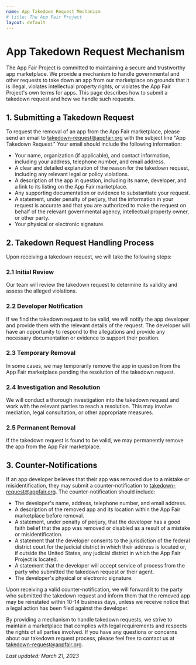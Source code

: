 ```yaml
---
name: App Takedown Request Mechanism
# title: The App Fair Project
layout: default
---
```


# App Takedown Request Mechanism

The App Fair Project is committed to maintaining a secure and trustworthy app marketplace. We provide a mechanism to handle governmental and other requests to take down an app from our marketplace on grounds that it is illegal, violates intellectual property rights, or violates the App Fair Project's own terms for apps. This page describes how to submit a takedown request and how we handle such requests.

## 1. Submitting a Takedown Request

To request the removal of an app from the App Fair marketplace, please send an email to [takedown-request@appfair.org](mailto:takedown-request@appfair.org) with the subject line "App Takedown Request." Your email should include the following information:

- Your name, organization (if applicable), and contact information, including your address, telephone number, and email address.
- A clear and detailed explanation of the reason for the takedown request, including any relevant legal or policy violations.
- A description of the app in question, including its name, developer, and a link to its listing on the App Fair marketplace.
- Any supporting documentation or evidence to substantiate your request.
- A statement, under penalty of perjury, that the information in your request is accurate and that you are authorized to make the request on behalf of the relevant governmental agency, intellectual property owner, or other party.
- Your physical or electronic signature.

## 2. Takedown Request Handling Process

Upon receiving a takedown request, we will take the following steps:

### 2.1 Initial Review

Our team will review the takedown request to determine its validity and assess the alleged violations.

### 2.2 Developer Notification

If we find the takedown request to be valid, we will notify the app developer and provide them with the relevant details of the request. The developer will have an opportunity to respond to the allegations and provide any necessary documentation or evidence to support their position.

### 2.3 Temporary Removal

In some cases, we may temporarily remove the app in question from the App Fair marketplace pending the resolution of the takedown request.

### 2.4 Investigation and Resolution

We will conduct a thorough investigation into the takedown request and work with the relevant parties to reach a resolution. This may involve mediation, legal consultation, or other appropriate measures.

### 2.5 Permanent Removal

If the takedown request is found to be valid, we may permanently remove the app from the App Fair marketplace.

## 3. Counter-Notifications

If an app developer believes that their app was removed due to a mistake or misidentification, they may submit a counter-notification to [takedown-request@appfair.org](mailto:takedown-request@appfair.org). The counter-notification should include:

- The developer's name, address, telephone number, and email address.
- A description of the removed app and its location within the App Fair marketplace before removal.
- A statement, under penalty of perjury, that the developer has a good faith belief that the app was removed or disabled as a result of a mistake or misidentification.
- A statement that the developer consents to the jurisdiction of the federal district court for the judicial district in which their address is located or, if outside the United States, any judicial district in which the App Fair Project is located.
- A statement that the developer will accept service of process from the party who submitted the takedown request or their agent.
- The developer's physical or electronic signature.

Upon receiving a valid counter-notification, we will forward it to the party who submitted the takedown request and inform them that the removed app may be reinstated within 10-14 business days, unless we receive notice that a legal action has been filed against the developer.

By providing a mechanism to handle takedown requests, we strive to maintain a marketplace that complies with legal requirements and respects the rights of all parties involved. If you have any questions or concerns about our takedown request process, please feel free to contact us at [takedown-request@appfair.org](mailto:takedown-request@appfair.org).




*Last updated: March 21, 2023*
